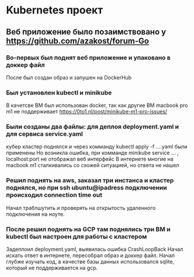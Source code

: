 # Kubernetes проект

## Веб приложение было позаимствовано у  https://github.com/azakost/forum-Go
### Во-первых был поднят веб приложение и упаковано в доккер файл
 После был создан образ и запушен на DockerHub
### Был установлен kubectl и minikube
 В качетсве ВМ был использован docker, так как другие ВМ macbook pro m1 не поддерживает
 https://0to1.nl/post/minikube-m1-pro-issues/
### Были созданы два файлы: для деплоя deployment.yaml и для сервиса service.yaml
 кубер кластер поднялся и через комманду kubectl apply -f ....yaml были применены
 Но возникла ошибка, при комманде minikube service ... , localhost:port не отображал веб интерфейс
 В интернете многие на macbook m1 сталкивались со схожей ситуацией, но ответа не нашел
### Решил поднять на aws, заказал три инстанса и кластер поднялся, но при ssh ubuntu@ipadress подключении происходил connection time out
 Начал траблшутить и проверять на открытость удаленного подключения на ноуте.
### После решил поднять на GCP там поднялись три ВМ и kubectl был настроен для работы с кластером
 Задеплоил deployment.yaml, выявилась ошибка CrashLoopBack
 Начал искать ответ в интернете, пересобрал образ и доккер файл.
 Начал глубже изучать код, в качестве базы данных использовался sqlite, который не поддерживается на gcp.
